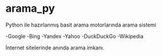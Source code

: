# arama_py
Python ile hazırlanmış basit  arama motorlarında arama sistemi

-Google
-Bing
-Yandex
-Yahoo
-DuckDuckGo
-Wikipedia

İnternet sitelerinde anında arama imkanı.
